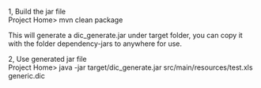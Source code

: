 1, Build the jar file   
Project Home> mvn clean package

This will generate a dic_generate.jar under target folder, you can copy it with the folder dependency-jars to
 anywhere for use.   

2, Use generated jar file   
Project Home> java -jar target/dic_generate.jar src/main/resources/test.xls  generic.dic

  



